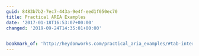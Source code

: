 ```yaml
---
guid: 8483b7b2-7ec7-443a-9e4f-eed1f050ec70
title: Practical ARIA Examples
date: '2017-01-18T16:53:07+00:00'
changed: '2019-09-24T14:35:01+00:00'


bookmark_of: 'http://heydonworks.com/practical_aria_examples/#tab-interface'
---
```




